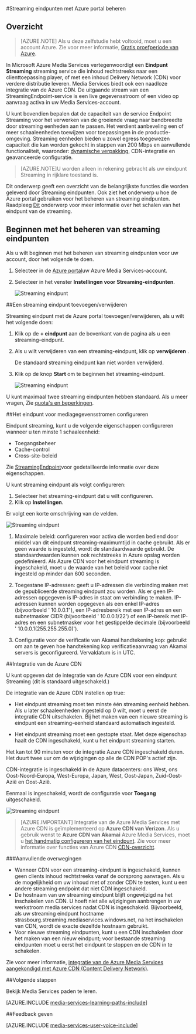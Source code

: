 <properties 
    pageTitle="Beheren van streaming eindpunten met Azure portal | Microsoft Azure" 
    description="In dit onderwerp wordt beschreven hoe streaming eindpunten met Azure portal beheren." 
    services="media-services" 
    documentationCenter="" 
    authors="Juliako" 
    writer="juliako" 
    manager="erikre" 
    editor=""/>

<tags 
    ms.service="media-services" 
    ms.workload="media" 
    ms.tgt_pltfrm="na" 
    ms.devlang="na" 
    ms.topic="article" 
    ms.date="10/24/2016"
    ms.author="juliako"/>


#<a name="manage-streaming-endpoints-with-the-azure-portal"></a>Streaming eindpunten met Azure portal beheren

## <a name="overview"></a>Overzicht

> [AZURE.NOTE] Als u deze zelfstudie hebt voltooid, moet u een account Azure. Zie voor meer informatie, [Gratis proefperiode van Azure](https://azure.microsoft.com/pricing/free-trial/). 

In Microsoft Azure Media Services vertegenwoordigt een **Eindpunt Streaming** streaming service die inhoud rechtstreeks naar een clienttoepassing player, of met een inhoud Delivery Network (CDN) voor verdere distributie leveren. Media Services biedt ook een naadloze integratie van de Azure CDN. De uitgaande stream van een StreamingEndpoint-service is een live gegevensstroom of een video op aanvraag activa in uw Media Services-account.

U kunt bovendien bepalen dat de capaciteit van de service Endpoint Streaming voor het verwerken van de groeiende vraag naar bandbreedte door streaming eenheden aan te passen. Het verdient aanbeveling een of meer schaaleenheden toewijzen voor toepassingen in de productie-omgeving. Streaming eenheden bieden u zowel egress toegewezen capaciteit die kan worden gekocht in stappen van 200 Mbps en aanvullende functionaliteit, waaronder: [dynamische verpakking](media-services-dynamic-packaging-overview.md), CDN-integratie en geavanceerde configuratie.

>[AZURE.NOTE]U worden alleen in rekening gebracht als uw eindpunt Streaming in rijklare toestand is.

Dit onderwerp geeft een overzicht van de belangrijkste functies die worden geleverd door Streaming eindpunten. Ook ziet het onderwerp u hoe de Azure portal gebruiken voor het beheren van streaming eindpunten. Raadpleeg [Dit](media-services-portal-scale-streaming-endpoints.md) onderwerp voor meer informatie over het schalen van het eindpunt van de streaming.

## <a name="start-managing-streaming-endpoints"></a>Beginnen met het beheren van streaming eindpunten

Als u wilt beginnen met het beheren van streaming eindpunten voor uw account, door het volgende te doen.

1. Selecteer in de [Azure portal](https://portal.azure.com/)uw Azure Media Services-account.
2. Selecteer in het venster **Instellingen voor** **Streaming-eindpunten**.

    ![Streaming eindpunt](./media/media-services-portal-manage-streaming-endpoints/media-services-manage-streaming-endpoints1.png)

##<a name="adddelete-a-streaming-endpoint"></a>Een streaming eindpunt toevoegen/verwijderen

Streaming eindpunt met de Azure portal toevoegen/verwijderen, als u wilt het volgende doen:

1. Klik op de **+ eindpunt** aan de bovenkant van de pagina als u een streaming-eindpunt. 
2. Als u wilt verwijderen van een streaming-eindpunt, klik op **verwijderen** . 

    De standaard streaming eindpunt kan niet worden verwijderd.
2. Klik op de knop **Start** om te beginnen het streaming-eindpunt.

    ![Streaming eindpunt](./media/media-services-portal-manage-streaming-endpoints/media-services-manage-streaming-endpoints2.png)

U kunt maximaal twee streaming eindpunten hebben standaard. Als u meer vragen, Zie [quota's en beperkingen](media-services-quotas-and-limitations.md).
    
##<a id="configure_streaming_endpoints"></a>Het eindpunt voor mediagegevensstromen configureren

Eindpunt streaming, kunt u de volgende eigenschappen configureren wanneer u ten minste 1 schaaleenheid: 

- Toegangsbeheer
- Cache-control
- Cross-site-beleid

Zie [StreamingEndpoint](https://msdn.microsoft.com/library/azure/dn783468.aspx)voor gedetailleerde informatie over deze eigenschappen.

U kunt streaming eindpunt als volgt configureren:

1. Selecteer het streaming-eindpunt dat u wilt configureren.
1. Klik op **Instellingen**.
  
Er volgt een korte omschrijving van de velden.

![Streaming eindpunt](./media/media-services-portal-manage-streaming-endpoints/media-services-manage-streaming-endpoints4.png)
  
1. Maximale beleid: configureren voor activa die worden bediend door middel van dit eindpunt streaming-maximumtijd in cache gebruikt. Als er geen waarde is ingesteld, wordt de standaardwaarde gebruikt. De standaardwaarden kunnen ook rechtstreeks in Azure opslag worden gedefinieerd. Als Azure CDN voor het eindpunt streaming is ingeschakeld, moet u de waarde van het beleid voor cache niet ingesteld op minder dan 600 seconden.  

2. Toegestane IP-adressen: geeft u IP-adressen die verbinding maken met de gepubliceerde streaming eindpunt zou worden. Als er geen IP-adressen opgegeven is IP-adres in staat om verbinding te maken. IP-adressen kunnen worden opgegeven als een enkel IP-adres (bijvoorbeeld ' 10.0.0.1"), een IP-adresbereik met een IP-adres en een subnetmasker CIDR (bijvoorbeeld ' 10.0.0.1/22') of een IP-bereik met IP-adres en een subnetmasker voor het gestippelde decimale (bijvoorbeeld ' 10.0.0.1(255.255.255.0)').

3. Configuratie voor de verificatie van Akamai handtekening kop: gebruikt om aan te geven hoe handtekening kop verificatieaanvraag van Akamai servers is geconfigureerd. Vervaldatum is in UTC.



##<a id="enable_cdn"></a>Integratie van de Azure CDN

U kunt opgeven dat de integratie van de Azure CDN voor een eindpunt Streaming (dit is standaard uitgeschakeld.)

De integratie van de Azure CDN instellen op true:

- Het eindpunt streaming moet ten minste één streaming eenheid hebben. Als u later schaaleenheden ingesteld op 0 wilt, moet u eerst de integratie CDN uitschakelen. Bij het maken van een nieuwe streaming is eindpunt een streaming-eenheid standaard automatisch ingesteld.

- Het eindpunt streaming moet een gestopte staat. Met deze eigenschap haalt de CDN ingeschakeld, kunt u het eindpunt streaming starten. 

Het kan tot 90 minuten voor de integratie Azure CDN ingeschakeld duren.  Het duurt twee uur om de wijzigingen op alle de CDN POP's actief zijn.

CDN-integratie is ingeschakeld in de Azure datacenters: ons West, ons Oost-Noord-Europa, West-Europa, Japan, West, Oost-Japan, Zuid-Oost-Azië en Oost-Azië.

Eenmaal is ingeschakeld, wordt de configuratie voor **Toegang** uitgeschakeld.

![Streaming eindpunt](./media/media-services-portal-manage-streaming-endpoints/media-services-manage-streaming-endpoints5.png)

>[AZURE.IMPORTANT] Integratie van de Azure Media Services met Azure CDN is geïmplementeerd op **Azure CDN van Verizon**.  Als u gebruik wenst te **Azure CDN van Akamai** Azure Media Services, moet u [het handmatig configureren van het eindpunt](../cdn/cdn-create-new-endpoint.md).  Zie voor meer informatie over functies van Azure CDN [CDN-overzicht](../cdn/cdn-overview.md).

###<a name="additional-considerations"></a>Aanvullende overwegingen

- Wanneer CDN voor een streaming-eindpunt is ingeschakeld, kunnen geen clients inhoud rechtstreeks vanaf de oorsprong aanvragen. Als u de mogelijkheid om uw inhoud met of zonder CDN te testen, kunt u een andere streaming endpoint dat niet CDN ingeschakeld.
- De hostnaam van uw streaming eindpunt blijft ongewijzigd na het inschakelen van CDN. U hoeft niet alle wijzigingen aanbrengen in uw werkstroom media services nadat CDN is ingeschakeld. Bijvoorbeeld, als uw streaming eindpunt hostname strasbourg.streaming.mediaservices.windows.net, na het inschakelen van CDN, wordt de exacte dezelfde hostnaam gebruikt.
- Voor nieuwe streaming eindpunten, kunt u een CDN inschakelen door het maken van een nieuw eindpunt; voor bestaande streaming eindpunten moet u eerst het eindpunt te stoppen en de CDN in te schakelen.
 

Zie voor meer informatie, [integratie van de Azure Media Services aangekondigd met Azure CDN (Content Delivery Network)](http://azure.microsoft.com/blog/2015/03/17/announcing-azure-media-services-integration-with-azure-cdn-content-delivery-network/).


##<a name="next-steps"></a>Volgende stappen

Bekijk Media Services paden te leren.

[AZURE.INCLUDE [media-services-learning-paths-include](../../includes/media-services-learning-paths-include.md)]

##<a name="provide-feedback"></a>Feedback geven

[AZURE.INCLUDE [media-services-user-voice-include](../../includes/media-services-user-voice-include.md)]
 
